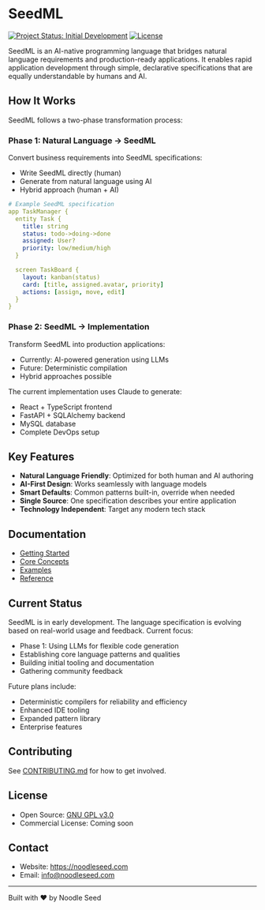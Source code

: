 # SeedML

[![Project Status: Initial Development](https://img.shields.io/badge/Project%20Status-Initial%20Development-yellow.svg)]()
[![License](https://img.shields.io/badge/license-Dual%20GPL%2FCommercial-blue.svg)](LICENSE.md)

SeedML is an AI-native programming language that bridges natural language requirements and production-ready applications. It enables rapid application development through simple, declarative specifications that are equally understandable by humans and AI.

## How It Works

SeedML follows a two-phase transformation process:

### Phase 1: Natural Language → SeedML
Convert business requirements into SeedML specifications:
- Write SeedML directly (human)
- Generate from natural language using AI
- Hybrid approach (human + AI)

```yaml
# Example SeedML specification
app TaskManager {
  entity Task {
    title: string
    status: todo->doing->done
    assigned: User?
    priority: low/medium/high
  }

  screen TaskBoard {
    layout: kanban(status)
    card: [title, assigned.avatar, priority]
    actions: [assign, move, edit]
  }
}
```

### Phase 2: SeedML → Implementation
Transform SeedML into production applications:
- Currently: AI-powered generation using LLMs
- Future: Deterministic compilation
- Hybrid approaches possible

The current implementation uses Claude to generate:
- React + TypeScript frontend
- FastAPI + SQLAlchemy backend
- MySQL database
- Complete DevOps setup

## Key Features

- **Natural Language Friendly**: Optimized for both human and AI authoring
- **AI-First Design**: Works seamlessly with language models
- **Smart Defaults**: Common patterns built-in, override when needed
- **Single Source**: One specification describes your entire application
- **Technology Independent**: Target any modern tech stack

## Documentation

- [Getting Started](docs/getting-started/)
- [Core Concepts](docs/core-concepts/)
- [Examples](docs/examples/)
- [Reference](docs/reference/)

## Current Status

SeedML is in early development. The language specification is evolving based on real-world usage and feedback. Current focus:

- Phase 1: Using LLMs for flexible code generation
- Establishing core language patterns and qualities
- Building initial tooling and documentation
- Gathering community feedback

Future plans include:
- Deterministic compilers for reliability and efficiency
- Enhanced IDE tooling
- Expanded pattern library
- Enterprise features

## Contributing

See [CONTRIBUTING.md](CONTRIBUTING.md) for how to get involved.

## License

- Open Source: [GNU GPL v3.0](LICENSE-GPL.md)
- Commercial License: Coming soon

## Contact

- Website: https://noodleseed.com
- Email: info@noodleseed.com

---

Built with ❤️ by Noodle Seed

